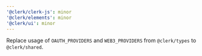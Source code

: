 ```yaml
---
'@clerk/clerk-js': minor
'@clerk/elements': minor
'@clerk/ui': minor
---
```


Replace usage of `OAUTH_PROVIDERS` and `WEB3_PROVIDERS` from `@clerk/types` to `@clerk/shared`.
